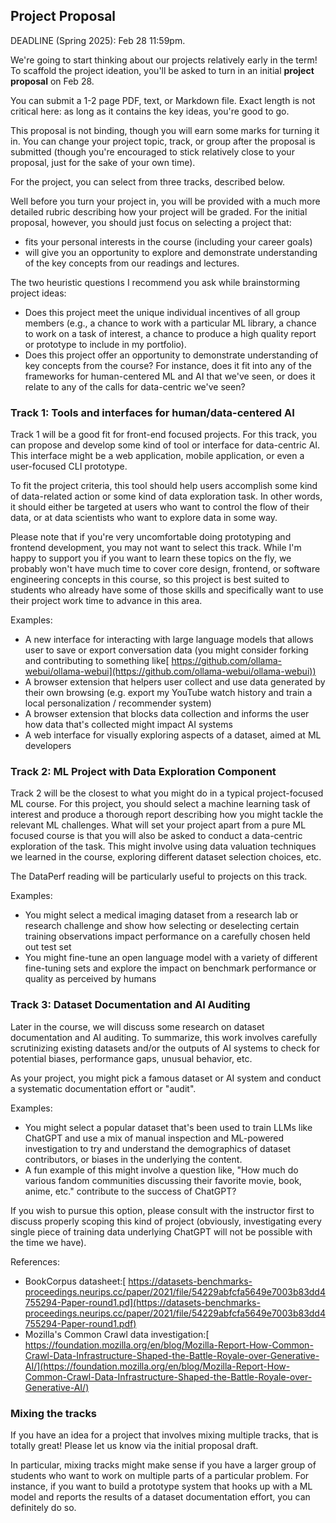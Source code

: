 ## Project Proposal

DEADLINE (Spring 2025): Feb 28 11:59pm.

We're going to start thinking about our projects relatively early in the term! To scaffold the project ideation, you'll be asked to turn in an initial **project proposal** on Feb 28.

You can submit a 1-2 page PDF, text, or Markdown file. Exact length is not critical here: as long as it contains the key ideas, you're good to go.

This proposal is not binding, though you will earn some marks for turning it in. You can change your project topic, track, or group after the proposal is submitted (though you're encouraged to stick relatively close to your proposal, just for the sake of your own time).

For the project, you can select from three tracks, described below.

Well before you turn your project in, you will be provided with a much more detailed rubric describing how your project will be graded. For the initial proposal, however, you should just focus on selecting a project that:



* fits your personal interests in the course (including your career goals)
* will give you an opportunity to explore and demonstrate understanding of the key concepts from our readings and lectures.

The two heuristic questions I recommend you ask while brainstorming project ideas:



* Does this project meet the unique individual incentives of all group members (e.g., a chance to work with a particular ML library, a chance to work on a task of interest, a chance to produce a high quality report or prototype to include in my portfolio).
* Does this project offer an opportunity to demonstrate understanding of key concepts from the course? For instance, does it fit into any of the frameworks for human-centered ML and AI that we've seen, or does it relate to any of the calls for data-centric we've seen?


### **Track 1: Tools and interfaces for human/data-centered AI**

Track 1 will be a good fit for front-end focused projects. For this track, you can propose and develop some kind of tool or interface for data-centric AI. This interface might be a web application, mobile application, or even a user-focused CLI prototype.

To fit the project criteria, this tool should help users accomplish some kind of data-related action or some kind of data exploration task. In other words, it should either be targeted at users who want to control the flow of their data, or at data scientists who want to explore data in some way.

Please note that if you're very uncomfortable doing prototyping and frontend development, you may not want to select this track. While I'm happy to support you if you want to learn these topics on the fly, we probably won't have much time to cover core design, frontend, or software engineering concepts in this course, so this project is best suited to students who already have some of those skills and specifically want to use their project work time to advance in this area.

Examples:



* A new interface for interacting with large language models that allows user to save or export conversation data (you might consider forking and contributing to something like[ https://github.com/ollama-webui/ollama-webui](https://github.com/ollama-webui/ollama-webui))
* A browser extension that helpers user collect and use data generated by their own browsing (e.g. export my YouTube watch history and train a local personalization / recommender system)
* A browser extension that blocks data collection and informs the user how data that's collected might impact AI systems
* A web interface for visually exploring aspects of a dataset, aimed at ML developers


### **Track 2: ML Project with Data Exploration Component**

Track 2 will be the closest to what you might do in a typical project-focused ML course. For this project, you should select a machine learning task of interest and produce a thorough report describing how you might tackle the relevant ML challenges. What will set your project apart from a pure ML focused course is that you will also be asked to conduct a data-centric exploration of the task. This might involve using data valuation techniques we learned in the course, exploring different dataset selection choices, etc.

The DataPerf reading will be particularly useful to projects on this track.

Examples:



* You might select a medical imaging dataset from a research lab or research challenge and show how selecting or deselecting certain training observations impact performance on a carefully chosen held out test set
* You might fine-tune an open language model with a variety of different fine-tuning sets and explore the impact on benchmark performance or quality as perceived by humans


### **Track 3: Dataset Documentation and AI Auditing**

Later in the course, we will discuss some research on dataset documentation and AI auditing. To summarize, this work involves carefully scrutinizing existing datasets and/or the outputs of AI systems to check for potential biases, performance gaps, unusual behavior, etc.

As your project, you might pick a famous dataset or AI system and conduct a systematic documentation effort or "audit".

Examples:



* You might select a popular dataset that's been used to train LLMs like ChatGPT and use a mix of manual inspection and ML-powered investigation to try and understand the demographics of dataset contributors, or biases in the underlying the content.
* A fun example of this might involve a question like, "How much do various fandom communities discussing their favorite movie, book, anime, etc." contribute to the success of ChatGPT?

If you wish to pursue this option, please consult with the instructor first to discuss properly scoping this kind of project (obviously, investigating every single piece of training data underlying ChatGPT will not be possible with the time we have).

References:


* BookCorpus datasheet:[ https://datasets-benchmarks-proceedings.neurips.cc/paper/2021/file/54229abfcfa5649e7003b83dd4755294-Paper-round1.pd](https://datasets-benchmarks-proceedings.neurips.cc/paper/2021/file/54229abfcfa5649e7003b83dd4755294-Paper-round1.pdf)
* Mozilla's Common Crawl data investigation:[ https://foundation.mozilla.org/en/blog/Mozilla-Report-How-Common-Crawl-Data-Infrastructure-Shaped-the-Battle-Royale-over-Generative-AI/](https://foundation.mozilla.org/en/blog/Mozilla-Report-How-Common-Crawl-Data-Infrastructure-Shaped-the-Battle-Royale-over-Generative-AI/)


### **Mixing the tracks**

If you have an idea for a project that involves mixing multiple tracks, that is totally great! Please let us know via the initial proposal draft.

In particular, mixing tracks might make sense if you have a larger group of students who want to work on multiple parts of a particular problem. For instance, if you want to build a prototype system that hooks up with a ML model and reports the results of a dataset documentation effort, you can definitely do so.
